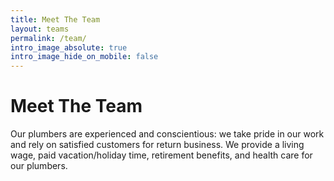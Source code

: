 ```yaml
---
title: Meet The Team
layout: teams
permalink: /team/
intro_image_absolute: true
intro_image_hide_on_mobile: false
---
```


# Meet The Team

Our plumbers are experienced and conscientious: we take pride in our work and rely on satisfied customers for return business. We provide a living wage, paid vacation/holiday time, retirement benefits, and health care for our plumbers.
